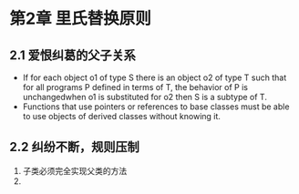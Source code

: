 # 第2章 里氏替换原则

## 2.1 爱恨纠葛的父子关系

* If for each object o1 of type S there is an object o2 of type T such that for all programs P defined in terms of T, the behavior of P is unchangedwhen o1 is substituted for o2 then S is a subtype of T.
* Functions that use pointers or references to base classes must be able to use objects of derived classes without knowing it.

## 2.2 纠纷不断，规则压制

1. 子类必须完全实现父类的方法
2. 